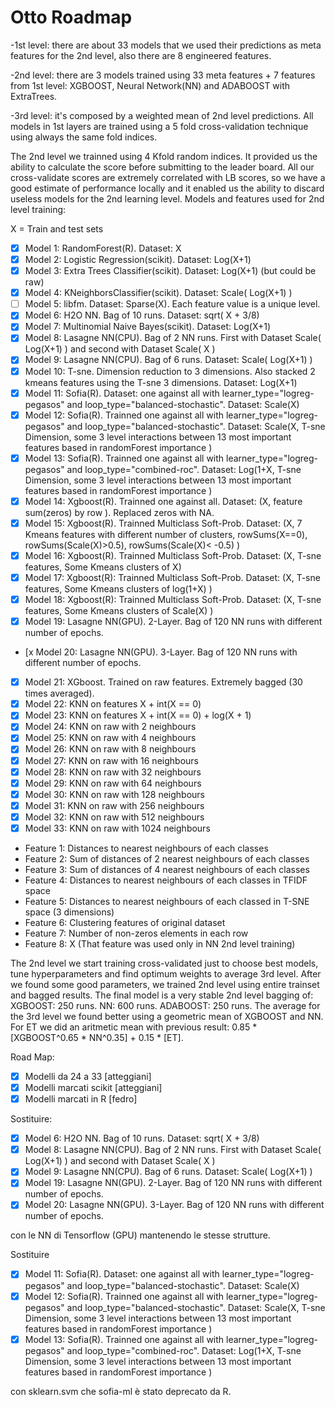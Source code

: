 # Otto Roadmap

-1st level: there are about 33 models that we used their predictions as meta features for the 2nd level, also there are 8 engineered features.

-2nd level: there are 3 models trained using 33 meta features + 7 features from 1st level: XGBOOST, Neural Network(NN) and ADABOOST with ExtraTrees.

-3rd level: it's composed by a weighted mean of 2nd level predictions.
All models in 1st layers are trained using a 5 fold cross-validation technique using always the same fold indices.

The 2nd level we trainned using 4 Kfold random indices. It provided us the ability to calculate the score before submitting to the leader board. All our cross-validate scores are extremely correlated with LB scores, so we have a good estimate of performance locally and it enabled us the ability to discard useless models for the 2nd learning level.
Models and features used for 2nd level training:

X = Train and test sets
+ [x] Model 1: RandomForest(R). Dataset: X
+ [x] Model 2: Logistic Regression(scikit). Dataset: Log(X+1)
+ [x] Model 3: Extra Trees Classifier(scikit). Dataset: Log(X+1) (but could be raw)
+ [x] Model 4: KNeighborsClassifier(scikit). Dataset: Scale( Log(X+1) )
+ [ ] Model 5: libfm. Dataset: Sparse(X). Each feature value is a unique level.
+ [x] Model 6: H2O NN. Bag of 10 runs. Dataset: sqrt( X + 3/8) 
+ [x] Model 7: Multinomial Naive Bayes(scikit). Dataset: Log(X+1)
+ [x] Model 8: Lasagne NN(CPU). Bag of 2 NN runs. First with Dataset Scale( Log(X+1) ) and second with Dataset Scale( X )
+ [x] Model 9: Lasagne NN(CPU). Bag of 6 runs. Dataset: Scale( Log(X+1) )
+ [x] Model 10: T-sne. Dimension reduction to 3 dimensions. Also stacked 2 kmeans features using the T-sne 3 dimensions. Dataset: Log(X+1)
+ [x] Model 11: Sofia(R). Dataset: one against all with learner_type="logreg-pegasos" and loop_type="balanced-stochastic". Dataset: Scale(X)
+ [x] Model 12: Sofia(R). Trainned one against all with learner_type="logreg-pegasos" and loop_type="balanced-stochastic". Dataset: Scale(X, T-sne Dimension, some 3 level interactions between 13 most important features based in randomForest importance )
+ [x] Model 13: Sofia(R). Trainned one against all with learner_type="logreg-pegasos" and loop_type="combined-roc". Dataset: Log(1+X, T-sne Dimension, some 3 level interactions between 13 most important features based in randomForest importance )
+ [x] Model 14: Xgboost(R). Trainned one against all. Dataset: (X, feature sum(zeros) by row ). Replaced zeros with NA. 
+ [x] Model 15: Xgboost(R). Trainned Multiclass Soft-Prob. Dataset: (X, 7 Kmeans features with different number of clusters, rowSums(X==0), rowSums(Scale(X)>0.5), rowSums(Scale(X)< -0.5) )
+ [x] Model 16: Xgboost(R). Trainned Multiclass Soft-Prob. Dataset: (X, T-sne features, Some Kmeans clusters of X)
+ [x] Model 17: Xgboost(R): Trainned Multiclass Soft-Prob. Dataset: (X, T-sne features, Some Kmeans clusters of log(1+X) )
+ [x] Model 18: Xgboost(R): Trainned Multiclass Soft-Prob. Dataset: (X, T-sne features, Some Kmeans clusters of Scale(X) )
+ [x] Model 19: Lasagne NN(GPU). 2-Layer. Bag of 120 NN runs with different number of epochs.
+ [x Model 20: Lasagne NN(GPU). 3-Layer. Bag of 120 NN runs with different number of epochs.
+ [x] Model 21: XGboost. Trained on raw features. Extremely bagged (30 times averaged).
+ [x] Model 22: KNN on features X + int(X == 0)
+ [x] Model 23: KNN on features X + int(X == 0) + log(X + 1)
+ [x] Model 24: KNN on raw with 2 neighbours 
+ [x] Model 25: KNN on raw with 4 neighbours
+ [x] Model 26: KNN on raw with 8 neighbours
+ [x] Model 27: KNN on raw with 16 neighbours
+ [x] Model 28: KNN on raw with 32 neighbours
+ [x] Model 29: KNN on raw with 64 neighbours
+ [x] Model 30: KNN on raw with 128 neighbours
+ [x] Model 31: KNN on raw with 256 neighbours
+ [x] Model 32: KNN on raw with 512 neighbours
+ [x] Model 33: KNN on raw with 1024 neighbours

+ Feature 1: Distances to nearest neighbours of each classes
+ Feature 2: Sum of distances of 2 nearest neighbours of each classes
+ Feature 3: Sum of distances of 4 nearest neighbours of each classes
+ Feature 4: Distances to nearest neighbours of each classes in TFIDF space
+ Feature 5: Distances to nearest neighbours of each classed in T-SNE space (3 dimensions)
+ Feature 6: Clustering features of original dataset
+ Feature 7: Number of non-zeros elements in each row
+ Feature 8: X (That feature was used only in NN 2nd level training)

The 2nd level we start training cross-validated just to choose best models, tune hyperparameters and find optimum weights to average 3rd level.
After we found some good parameters, we trained 2nd level using entire trainset and bagged results.
The final model is a very stable 2nd level bagging of:
XGBOOST: 250 runs.
NN: 600 runs.
ADABOOST: 250 runs.
The average for the 3rd level we found better using a geometric mean of XGBOOST and NN. For ET we did an aritmetic mean with previous result: 0.85 * [XGBOOST^0.65 * NN^0.35] + 0.15 * [ET].


Road Map:
+ [x] Modelli da 24 a 33 [atteggiani]
+ [x] Modelli marcati scikit [atteggiani]
+ [x] Modelli marcati in R [fedro]

Sostituire:

+ [x] Model 6: H2O NN. Bag of 10 runs. Dataset: sqrt( X + 3/8) 
+ [x] Model 8: Lasagne NN(CPU). Bag of 2 NN runs. First with Dataset Scale( Log(X+1) ) and second with Dataset Scale( X )
+ [x] Model 9: Lasagne NN(CPU). Bag of 6 runs. Dataset: Scale( Log(X+1) )
+ [x] Model 19: Lasagne NN(GPU). 2-Layer. Bag of 120 NN runs with different number of epochs.
+ [x] Model 20: Lasagne NN(GPU). 3-Layer. Bag of 120 NN runs with different number of epochs.

con le NN di Tensorflow (GPU) mantenendo le stesse strutture.

Sostituire

+ [x] Model 11: Sofia(R). Dataset: one against all with learner_type="logreg-pegasos" and loop_type="balanced-stochastic". Dataset: Scale(X)
+ [x] Model 12: Sofia(R). Trainned one against all with learner_type="logreg-pegasos" and loop_type="balanced-stochastic". Dataset: Scale(X, T-sne Dimension, some 3 level interactions between 13 most important features based in randomForest importance )
+ [x] Model 13: Sofia(R). Trainned one against all with learner_type="logreg-pegasos" and loop_type="combined-roc". Dataset: Log(1+X, T-sne Dimension, some 3 level interactions between 13 most important features based in randomForest importance )

con sklearn.svm che sofia-ml è stato deprecato da R.
